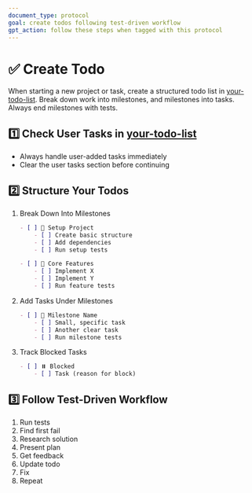 ```yaml
---
document_type: protocol
goal: create todos following test-driven workflow
gpt_action: follow these steps when tagged with this protocol
---
```


# ✅ Create Todo

When starting a new project or task, create a structured todo list in [your-todo-list](your-todo-list.md). Break down work into milestones, and milestones into tasks. Always end milestones with tests.

## 1️⃣ Check User Tasks in [your-todo-list](your-todo-list.md)
- Always handle user-added tasks immediately
- Clear the user tasks section before continuing

## 2️⃣ Structure Your Todos

1. Break Down Into Milestones
   ```markdown
   - [ ] 🎯 Setup Project
       - [ ] Create basic structure
       - [ ] Add dependencies
       - [ ] Run setup tests

   - [ ] 🚀 Core Features
       - [ ] Implement X
       - [ ] Implement Y
       - [ ] Run feature tests
   ```

2. Add Tasks Under Milestones
   ```markdown
   - [ ] 🎯 Milestone Name
       - [ ] Small, specific task
       - [ ] Another clear task
       - [ ] Run milestone tests
   ```

3. Track Blocked Tasks
   ```markdown
   - [ ] ⏸️ Blocked
       - [ ] Task (reason for block)
   ```

## 3️⃣ Follow Test-Driven Workflow
1. Run tests
2. Find first fail
3. Research solution
4. Present plan
5. Get feedback
6. Update todo
7. Fix
8. Repeat 